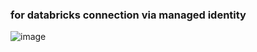 




### for databricks connection via managed identity
![image](https://github.com/user-attachments/assets/3b466ad4-a243-469f-a24b-0aa1829f957d)
